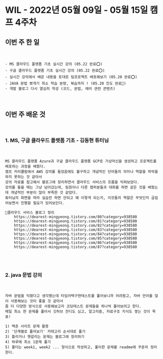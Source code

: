 # WIL - 2022년 05월 09일 - 05월 15일 캠프 4주차


## 이번 주 한 일
<br>

    - MS 클라우드 플랫폼 기초 실시간 강의 (05.22 완료⭕)  
    - 구글 클라우드 플랫폼 기초 실시간 강의 (05.22 완료⭕)  
    - 실시간 강의에서 배운 내용을 토대로 팀프로젝트 배포해보기 (05.20 완료⭕)  
    - JAVA 문법 뽀개기 최소 학습 분량, 복습까지 ! (05.20 진도 완료🔼)  
    - 개발 블로그 다시 열심히 작성 (코드, 문법, 에러 관련 콘텐츠) 

<br>    

## 이번 주 배운 것
<br>

    
### 1. MS, 구글 클라우드 플랫폼 기초 - 김동현 튜터님
<br>

    MS 클라우드 플랫폼 Azure과 구글 클라우드 플랫폼 GCP로 가상머신을 생성하고 프로젝트를 배포하는 과정을 배웠다.  
    캠프 커리큘럼에서 AWS 강의를 들었음에도 불구하고 개념적인 단어들의 의미나 역할을 파악을 하지 못하는 것 같아서  
    강의 자료를 참고해서 블로그에 정리하면서 클라우드 서비스의 흐름을 익혀보았다.  
    강의를 들을 때는 그냥 넘어갔는데, 팀원이나 다른 캠퍼분들과 대화를 하면 같은 것을 배웠는데 개념적인 부분이 많이 부족한 것 같았다.  
    튜터님의 화면을 따라 실습만 하면 안되고 왜 이렇게 되는지, 이것들의 역할은 무엇인지 곱씹어보면서 진행할 필요가 있어보인다.  

    📎클라우드 서비스 블로그 정리
        https://dearest-mingyeong.tistory.com/80?category=938580
        https://dearest-mingyeong.tistory.com/81?category=938580
        https://dearest-mingyeong.tistory.com/82?category=938580
        https://dearest-mingyeong.tistory.com/83?category=938580
        https://dearest-mingyeong.tistory.com/84?category=938580
        https://dearest-mingyeong.tistory.com/85?category=938580
        https://dearest-mingyeong.tistory.com/86?category=938580
        https://dearest-mingyeong.tistory.com/87?category=938580


<br>
<br>

### 2. java 문법 강의
<br>

    자바 문법을 익혔다고 생각했는데 타임어택구현테스트를 풀어보니까 어려웠고, 자바 언어를 많이 사용해보는 것이 좋을 것 같아서  
    좀 더 다양한 방식으로 사용해보고자 코딩테스트 문제들을 하나씩 풀어보려고 한다.  
    매일 최소 한 문제를 풀어서 깃허브 잔디도 심고, 알고리즘, 자료구조 지식도 쌓는 것이 목표!  
    
    1) 백준 사이트 문제 활용  
    2) '단계별로 풀어보기' 카테고리 순서대로 풀기  
    3) 틀리거나 헷갈리는 문제는 블로그에 정리하기  
    4) 하루에 최소 1문제 풀기
    5) 폴더는 week1, week2 ... 형식으로 작성하고, 풀이한 문제를 readme에 꾸준히 정리한다.  

<br>
<br>